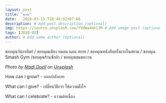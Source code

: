```yaml
---
layout: post
title: "นอน"
date:   2020-03-15 T20:48:02+07:00
description: # Add post description (optional)
img: https://source.unsplash.com/YYHWa4He1JM # Add image post (optional)
tags: [2020-03]
author: # Add name author (optional)
---
```

ขอบคุณวันอาทิตย์ / ขอบคุณเตียง หมอน นอน สบาย / ขอบคุณหนังสือครั้งแรกในสยาม / ขอบคุณ Smash Gym /ขอบคุณร้านซักผ้า / ขอบคุณขนมหวาน

*Photo by [Madi Doell](https://unsplash.com/@madssunshine) on [Unsplash](https://unsplash.com)*

<i class="fa fa-child" style="color:plum"></i>

How can I grow? - ออกกำลังกาย

What can I give? - เปลี่ยนวิธีการ ให้ความตั้งใจ

What can I celebrate? - ความต่อเนื่อง
